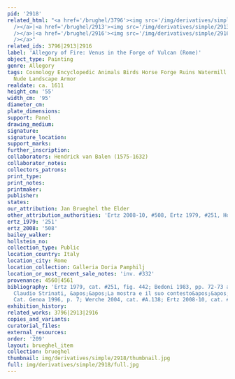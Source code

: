 ```yaml
---
pid: '2918'
related_html: "<a href='/brughel/3796'><img src='/img/derivatives/simple/3796/thumbnail.jpg'
  /></a>|<a href='/brughel/2913'><img src='/img/derivatives/simple/2913/thumbnail.jpg'
  /></a>|<a href='/brughel/2916'><img src='/img/derivatives/simple/2916/thumbnail.jpg'
  /></a>"
related_ids: 3796|2913|2916
label: 'Allegory of Fire: Venus in the Forge of Vulcan (Rome)'
object_type: Painting
genre: Allegory
tags: Cosmology Encyclopedic Animals Birds Horse Forge Ruins Watermill Van_Balen Volcano
  Nude Landscape Armor
realdate: ca. 1611
height_cm: '55'
width_cm: '95'
diameter_cm: 
plate_dimensions: 
support: Panel
drawing_medium: 
signature: 
signature_location: 
support_marks: 
further_inscription: 
collaborators: Hendrick van Balen (1575-1632)
collaborator_notes: 
collectors_patrons: 
print_type: 
print_notes: 
printmaker: 
publisher: 
states: 
our_attribution: Jan Brueghel the Elder
other_attribution_authorities: 'Ertz 2008-10, #508, Ertz 1979, #251, Honig database'
ertz_1979: '251'
ertz_2008: '508'
bailey_walker: 
hollstein_no: 
collection_type: Public
location_country: Italy
location_city: Rome
location_collection: Galleria Doria Pamphilj
location_or_most_recent_sale_notes: 'inv. #332'
provenance: 4560|4561
bibliography: 'Ertz 1979, cat. #251, fig. 442; Bedoni 1983, pp. 72-73 as studio version;
  Claudio Strinati, &apos;&apos;La mostra e il suo contesto&apos;&apos;, in Exhibition
  Cat. Genoa 1996, p. 7; Werche 2004, cat. #A.138; Ertz 2008-10, cat. #508, pp. 1065-66'
exhibition_history: 
related_works: 3796|2913|2916
copies_and_variants: 
curatorial_files: 
external_resources: 
order: '209'
layout: brueghel_item
collection: brueghel
thumbnail: img/derivatives/simple/2918/thumbnail.jpg
full: img/derivatives/simple/2918/full.jpg
---
```

